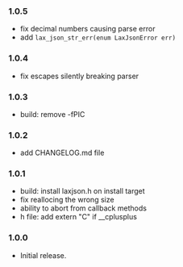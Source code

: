 ### 1.0.5

 * fix decimal numbers causing parse error
 * add `lax_json_str_err(enum LaxJsonError err)`

### 1.0.4

 * fix escapes silently breaking parser

### 1.0.3

 * build: remove -fPIC

### 1.0.2

 * add CHANGELOG.md file

### 1.0.1

 * build: install laxjson.h on install target
 * fix reallocing the wrong size
 * ability to abort from callback methods
 * h file: add extern "C" if __cplusplus

### 1.0.0

 * Initial release.
